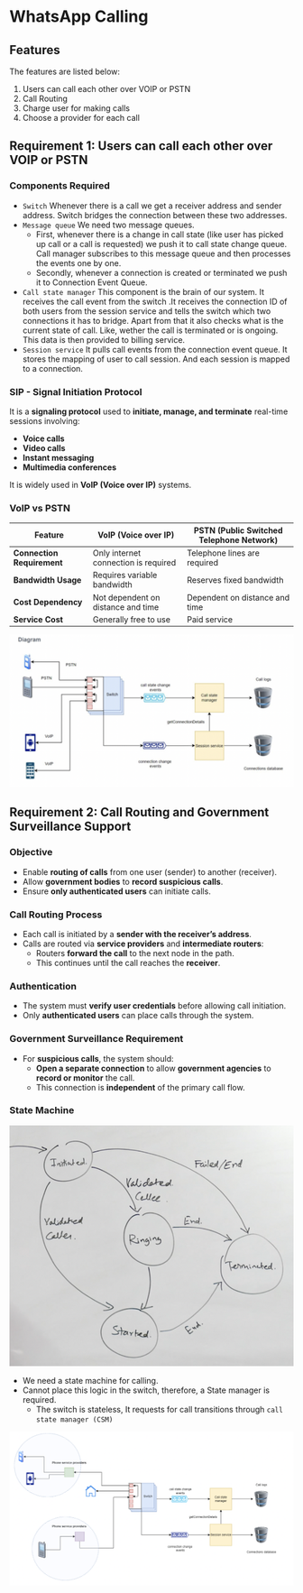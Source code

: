 # WhatsApp Calling

## Features
The features are listed below:
1. Users can call each other over VOIP or PSTN
2. Call Routing
3. Charge user for making calls
4. Choose a provider for each call

## Requirement 1: Users can call each other over VOIP or PSTN

### Components Required

- `Switch` Whenever there is a call we get a receiver address and sender address. Switch bridges the
connection between these two addresses.
- `Message queue`
We need two message queues.
  - First, whenever there is a change in call state (like user has picked up call or a call is requested)
we push it to call state change queue. Call manager subscribes to this message queue and then
processes the events one by one.
  - Secondly, whenever a connection is created or terminated we push it to Connection Event Queue.
- `Call state manager`
This component is the brain of our system. It receives the call event from the switch .It receives the connection ID of both users from the session service and tells the switch which two connections it has to bridge. Apart from that it also checks what is the current state of call. Like, wether the call is terminated or is ongoing. This data is then provided to billing service.
- `Session service` It pulls call events from the connection event queue. It stores the mapping of user to call session. And each session is mapped to a connection.

### SIP - Signal Initiation Protocol
It is a **signaling protocol** used to **initiate, manage, and terminate** real-time sessions involving:

- **Voice calls**
- **Video calls**
- **Instant messaging**
- **Multimedia conferences**

It is widely used in **VoIP (Voice over IP)** systems.

### VoIP vs PSTN


| Feature                              | VoIP (Voice over IP)                        | PSTN (Public Switched Telephone Network)       |
|--------------------------------------|---------------------------------------------|------------------------------------------------|
| **Connection Requirement**           | Only internet connection is required        | Telephone lines are required                   |
| **Bandwidth Usage**                  | Requires variable bandwidth                 | Reserves fixed bandwidth                       |
| **Cost Dependency**                  | Not dependent on distance and time          | Dependent on distance and time                 |
| **Service Cost**                     | Generally free to use                       | Paid service                                   |


![Alt text](./../../diagrams/wa-calling-1.png)

## Requirement 2: Call Routing and Government Surveillance Support

### Objective

- Enable **routing of calls** from one user (sender) to another (receiver).
- Allow **government bodies** to **record suspicious calls**.
- Ensure **only authenticated users** can initiate calls.



### Call Routing Process

- Each call is initiated by a **sender with the receiver’s address**.
- Calls are routed via **service providers** and **intermediate routers**:
  - Routers **forward the call** to the next node in the path.
  - This continues until the call reaches the **receiver**.
  

### Authentication

- The system must **verify user credentials** before allowing call initiation.
- Only **authenticated users** can place calls through the system.



### Government Surveillance Requirement

- For **suspicious calls**, the system should:
  - **Open a separate connection** to allow **government agencies** to **record or monitor** the call.
  - This connection is **independent** of the primary call flow.

### State Machine

![Alt text](./../../diagrams/wa-calling-3.png)
- We need a state machine for calling.
- Cannot place this logic in the switch, therefore, a State manager is required.
  - The switch is stateless, It requests for call transitions through `call state manager (CSM)`
  
![Alt text](./../../diagrams/wa-calling-2.png)

